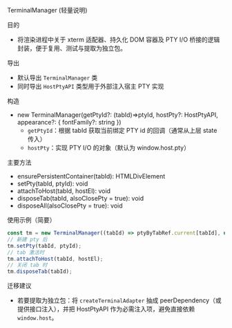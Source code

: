 TerminalManager (轻量说明)

目的
- 将渲染进程中关于 xterm 适配器、持久化 DOM 容器及 PTY I/O 桥接的逻辑封装，便于复用、测试与提取为独立包。

导出
- 默认导出 `TerminalManager` 类
- 同时导出 `HostPtyAPI` 类型用于外部注入宿主 PTY 实现

构造
- new TerminalManager(getPtyId?: (tabId)=>ptyId, hostPty?: HostPtyAPI, appearance?: { fontFamily?: string })
  - `getPtyId`：根据 tabId 获取当前绑定 PTY id 的回调（通常从上层 state 传入）
  - `hostPty`：实现 PTY I/O 的对象（默认为 window.host.pty）

主要方法
- ensurePersistentContainer(tabId): HTMLDivElement
- setPty(tabId, ptyId): void
- attachToHost(tabId, hostEl): void
- disposeTab(tabId, alsoClosePty = true): void
- disposeAll(alsoClosePty = true): void

使用示例（简要）
```ts
const tm = new TerminalManager((tabId) => ptyByTabRef.current[tabId], undefined, { fontFamily: myFont });
// 新建 pty 后
tm.setPty(tabId, ptyId);
// tab 激活时
tm.attachToHost(tabId, hostEl);
// 关闭 tab 时
tm.disposeTab(tabId);
```

迁移建议
- 若要提取为独立包：将 `createTerminalAdapter` 抽成 peerDependency（或提供接口注入），并把 HostPtyAPI 作为必需注入项，避免直接依赖 `window.host`。


